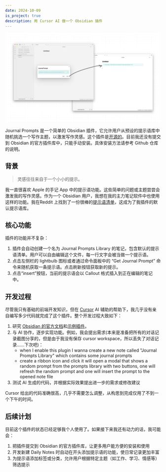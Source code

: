 ```yaml
---
date: 2024-10-09
is_project: true
description: 用 Cursor AI 做一个 Obsidian 插件
---
```


![Demo](assets/demo.png)

Journal Prompts 是一个简单的 Obsidian 插件，它允许用户从预设的提示语库中随机挑选一个写作主题，以激发写作灵感。这个插件是[开源的](https://github.com/realwya/journal-prompts-plugin)。目前我还没有提交到 Obsidian 的官方插件库中，只能手动安装。具体安装方法请参考 Github 仓库的说明。

## 背景

> 灵感往往来自于一个小小的提示。

我一直很喜欢 Apple 的手记 App 中的提示语功能。这些简单的问题或主题尝尝会激发我的写作灵感。作为一个 Obsidian 用户，我想在我的主力笔记软件中也使用这样的功能。我在Reddit 上找到了一份很棒的[提示语清单](https://www.reddit.com/r/Journaling/comments/r7bsmz/long_list_of_journal_prompts/)，这成为了我插件的默认提示语库。

## 核心功能

插件的功能并不复杂：

1. 插件会自动创建一个名为 Journal Prompts Library 的笔记，包含默认的提示语清单。用户可以自由编辑这个文件，每一行文字会被当做一个提示语。
2. 点击左侧栏的 lightbulb 图标或者通过命令面板中的 “Get Journal Prompt” 命令来随机获取一条提示语。点击刷新按钮获取新的提示。
3. 点击“insert”按钮，当前的提示语会以 Callout 格式插入到正在编辑的笔记中。

## 开发过程

尽管我只有基础的前端开发知识，但在 [Cursor](https://www.cursor.com/) AI 辅助的帮助下，我几乎没有亲自编写多少代码就完成了这个插件。整个开发过程大致如下：

1. 研究 [Obsidian 的官方文档](https://docs.obsidian.md/Plugins/Getting+started/Build+a+plugin)和[示例插件](https://github.com/obsidianmd/obsidian-sample-plugin)。
2. 与 AI 协作，逐步实现功能。例如，我会提出需求(本来是准备把所有的对话记录截图分享的，但是由于我没有保存 cursor workspace，所以丢失了对话记录……下次吧)：
	- when I enable this plugin I wanna create a new note called "Journal Prompts Library" which contains some journal prompts
	- create a ribbon icon and click it will open a modal that shows a random prompt from the prompts library with two buttons, one will refresh the random prompt and one will insert the prompt to the opened note file
3. 测试 AI 生成的代码，并根据实际效果提出进一步的需求或修改建议


Cursor 给出的代码准确很高，几乎不需要怎么调整，从构思到完成仅用了不到一个下午的时间。

## 后续计划

目前这个插件的状态已经足够我个人使用了。如果接下来我还有动力的话，我可能会：

1. 把插件提交到 Obsidian 的官方插件库，让更多用户能方便的安装和使用
2. 开发新建 Daily Notes 时自动在开头添加提示语的功能，使日常记录更加丰富
3. 为提示语添加标签或分类，允许用户根据特定主题（如工作、学习、情感等）筛选提示

